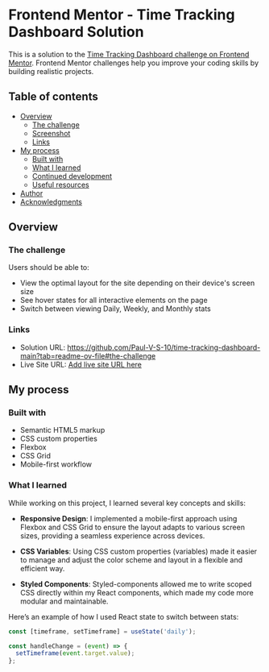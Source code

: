 # Frontend Mentor - Time Tracking Dashboard Solution

This is a solution to the [Time Tracking Dashboard challenge on Frontend Mentor](https://www.frontendmentor.io/challenges/time-tracking-dashboard-UIQ7167Jw). Frontend Mentor challenges help you improve your coding skills by building realistic projects. 

## Table of contents

- [Overview](#overview)
  - [The challenge](#the-challenge)
  - [Screenshot](#screenshot)
  - [Links](#links)
- [My process](#my-process)
  - [Built with](#built-with)
  - [What I learned](#what-i-learned)
  - [Continued development](#continued-development)
  - [Useful resources](#useful-resources)
- [Author](#author)
- [Acknowledgments](#acknowledgments)

## Overview

### The challenge

Users should be able to:

- View the optimal layout for the site depending on their device's screen size
- See hover states for all interactive elements on the page
- Switch between viewing Daily, Weekly, and Monthly stats



### Links

- Solution URL: https://github.com/Paul-V-S-10/time-tracking-dashboard-main?tab=readme-ov-file#the-challenge
- Live Site URL: [Add live site URL here](https://your-live-site-url.com)

## My process

### Built with

- Semantic HTML5 markup
- CSS custom properties
- Flexbox
- CSS Grid
- Mobile-first workflow

### What I learned

While working on this project, I learned several key concepts and skills:

- **Responsive Design**: I implemented a mobile-first approach using Flexbox and CSS Grid to ensure the layout adapts to various screen sizes, providing a seamless experience across devices.
  
  
- **CSS Variables**: Using CSS custom properties (variables) made it easier to manage and adjust the color scheme and layout in a flexible and efficient way.

- **Styled Components**: Styled-components allowed me to write scoped CSS directly within my React components, which made my code more modular and maintainable.

Here’s an example of how I used React state to switch between stats:

```js
const [timeframe, setTimeframe] = useState('daily');

const handleChange = (event) => {
  setTimeframe(event.target.value);
};
